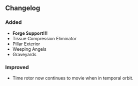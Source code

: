 ## Changelog

### Added

- **Forge Support!!!**
- Tissue Compression Eliminator
- Pillar Exterior
- Weeping Angels
- Graveyards

### Improved
- Time rotor now continues to movie when in temporal orbit.